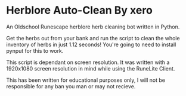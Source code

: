 # Herblore Auto-Clean By xero
An Oldschool Runescape herblore herb cleaning bot written in Python.

Get the herbs out from your bank and run the script to clean the whole inventory of herbs in just 1.12 seconds!
You're going to need to install pynput for this to work.

This script is dependant on screen resolution. It was written with a 1920x1080 screen resolution in mind while using the RuneLite Client.

This has been written for educational purposes only, I will not be responsible for any ban you man or may not recieve.